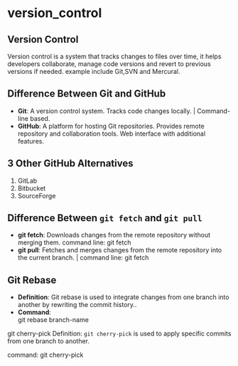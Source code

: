 # version_control
## Version Control  

Version control is a system that tracks changes to files over time, it helps developers collaborate, manage code versions and revert to previous versions if needed. example include Git,SVN and Mercural.  

## Difference Between Git and GitHub  

- **Git**: A version control system.
Tracks code changes locally. | Command-line based. 
- **GitHub**: A platform for hosting Git repositories. Provides remote repository and collaboration tools. Web interface with additional features.  

## 3 Other GitHub Alternatives  
1. GitLab  
2. Bitbucket  
3. SourceForge  

## Difference Between `git fetch` and `git pull`  
- **git fetch**: Downloads changes from the remote repository without merging them. command line: git fetch  
- **git pull**: Fetches and merges changes from the remote repository into the current branch. | command line: git fetch 

## Git Rebase  
- **Definition**: Git rebase is used to integrate changes from one branch into another by rewriting the commit history..  
- **Command**:  
  git rebase branch-name

git cherry-pick
Definition: `git cherry-pick` is used to apply specific commits from one branch to another.


command: git cherry-pick <commit-hash>

